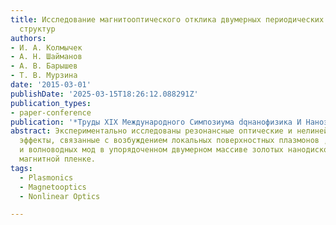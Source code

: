 ```yaml
---
title: Исследование магнитооптического отклика двумерных периодических магнитоплазмон-ных
  структур
authors:
- И. А. Колмычек
- А. Н. Шайманов
- А. В. Барышев
- Т. В. Мурзина
date: '2015-03-01'
publishDate: '2025-03-15T18:26:12.088291Z'
publication_types:
- paper-conference
publication: '*Труды XIX Международного Симпозиума dqнанофизика И Наноэлектроникаdq*'
abstract: Экспериментально исследованы резонансные оптические и нелинейно-оптические
  эффекты, связанные с возбуждением локальных поверхностных плазмонов , плазмон-поляритонов
  и волноводных мод в упорядоченном двумерном массиве золотых нанодисков в диэлектрической
  магнитной пленке.
tags:
  - Plasmonics
  - Magnetooptics
  - Nonlinear Optics

---
```

